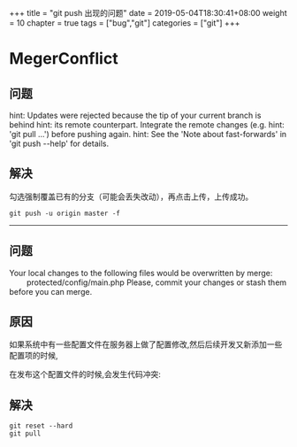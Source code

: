 +++
title = "git push 出现的问题"
date = 2019-05-04T18:30:41+08:00
weight = 10
chapter = true
tags =  ["bug","git"]
categories =  ["git"]
+++


# MegerConflict
## 问题
hint: Updates were rejected because the tip of your current branch is behind
hint: its remote counterpart. Integrate the remote changes (e.g.
hint: 'git pull ...') before pushing again.
hint: See the 'Note about fast-forwards' in 'git push --help' for details.
## 解决
勾选强制覆盖已有的分支（可能会丢失改动），再点击上传，上传成功。
~~~
git push -u origin master -f 
~~~
- - -
## 问题
Your local changes to the following files would be overwritten by merge:
        protected/config/main.php
Please, commit your changes or stash them before you can merge.
## 原因
如果系统中有一些配置文件在服务器上做了配置修改,然后后续开发又新添加一些配置项的时候,

在发布这个配置文件的时候,会发生代码冲突:
## 解决
~~~
git reset --hard
git pull
~~~


